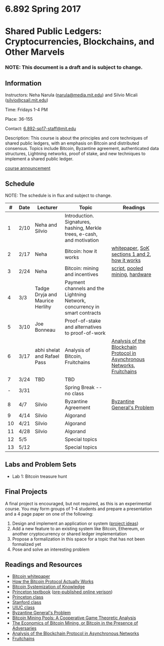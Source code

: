 # 6.892 Spring 2017
# Shared Public Ledgers: Cryptocurrencies, Blockchains, and Other Marvels

### NOTE:  This document is a draft and is subject to change.

## Information

Instructors:  Neha Narula ([narula@media.mit.edu](narula@media.mit.edu)) and Silvio Micali ([silvio@csail.mit.edu](silvio@csail.mit.edu))

Time:  Fridays 1-4 PM 

Place:  36-155 

Contact: [6.892-sp17-staff@mit.edu](6.892-sp17-staff@mit.edu)

Description: This course is about the principles and core techniques
of shared public ledgers, with an emphasis on Bitcoin and distributed
consensus.  Topics include Bitcoin, Byzantine agreement, authenticated
data structures, Lightning networks, proof of stake, and new
techniques to implement a shared public ledger.

[course announcement](6892_course_announcement.pdf)

## Schedule

NOTE:  The schedule is in flux and subject to change.

| # | Date | Lecturer | Topic | Readings |
|---|------|----------|-------|----------|
| 1 | 2/10 | Neha and Silvio | Introduction. Signatures, hashing, Merkle trees, e-cash, and motivation | |
| 2 | 2/17 | Neha | Bitcoin: how it works | [whitepaper](https://bitcoin.org/bitcoin.pdf), [SoK sections 1 and 2](http://www.jbonneau.com/doc/BMCNKF15-IEEESP-bitcoin.pdf), [how it works](http://www.michaelnielsen.org/ddi/how-the-bitcoin-protocol-actually-works/) |
| 3 | 2/24 | Neha | Bitcoin: mining and incentives | [script](https://en.bitcoin.it/wiki/Script), [pooled mining](https://en.bitcoin.it/wiki/Pooled_mining), [hardware](https://en.bitcoin.it/wiki/Mining_hardware_comparison) |
| 4 | 3/3  | Tadge Dryja and Maurice Herlihy | Payment channels and the Lightning Network, concurrency in smart contracts |  |
| 5 | 3/10 | Joe Bonneau | Proof-of-stake and alternatives to proof-of-work |  |
| 6 | 3/17 | abhi shelat and Rafael Pass | Analysis of Bitcoin, Fruitchains | [Analysis of the Blockchain Protocol in Asynchronous Networks](http://eprint.iacr.org/2016/454.pdf), [Fruitchains](https://eprint.iacr.org/2016/916.pdf) |
| 7 | 3/24 | TBD | TBD | |
| - | 3/31 |  | Spring Break -- no class | |
| 8 | 4/7  | Silvio | Byzantine Agreement | [Byzantine General's Problem](http://research.microsoft.com/en-us/um/people/lamport/pubs/byz.pdf) |
| 9 | 4/14 | Silvio | Algorand | |
| 10 | 4/21 | Silvio | Algorand | |
| 11 | 4/28 | Silvio | Algorand | |
| 12 | 5/5 | | Special topics |  |
| 13 | 5/12 |  | Special topics |  |  |

## Labs and Problem Sets

* Lab 1: Bitcoin treasure hunt

## Final Projects

A final project is encouraged, but not required, as this is an
experimental course. You may form groups of 1-4 students and prepare a
presentation and a 4 page paper on one of the following:

1.  Design and implement an application or system ([project ideas](projects.md))
2.  Add a new feature to an existing system like Bitcoin, Ethereum, or another cryptocurrency or shared ledger implementation
3.  Propose a formalization in this space for a topic that has not been formalized yet  
4.  Pose and solve an interesting problem

## Readings and Resources

* [Bitcoin whitepaper](https://bitcoin.org/bitcoin.pdf)
* [How the Bitcoin Protocol Actually Works](http://www.michaelnielsen.org/ddi/how-the-bitcoin-protocol-actually-works/)
* [Bitcoin Systemization of Knowledge](http://www.jbonneau.com/doc/BMCNKF15-IEEESP-bitcoin.pdf)
* [Princeton textbook](http://bitcoinbook.cs.princeton.edu/) ([pre-published online verison](https://d28rh4a8wq0iu5.cloudfront.net/bitcointech/readings/princeton_bitcoin_book.pdf))
* [Princeton class](https://piazza.com/princeton/spring2015/btctech/resources)
* [Stanford class](https://crypto.stanford.edu/cs251/syllabus.html)
* [UIUC class](http://soc1024.ece.illinois.edu/teaching/ece598am/fall2016/)
* [Byzantine General's Problem](http://research.microsoft.com/en-us/um/people/lamport/pubs/byz.pdf)
* [Bitcoin Mining Pools: A Cooperative Game Theoretic Analysis](http://citeseerx.ist.psu.edu/viewdoc/download?doi=10.1.1.695.9873&rep=rep1&type=pdf)
* [The Economics of Bitcoin Mining, or Bitcoin in the Presence of Adversaries](http://citeseerx.ist.psu.edu/viewdoc/download?doi=10.1.1.364.5595&rep=rep1&type=pdf)
* [Analysis of the Blockchain Protocol in Asynchronous Networks](http://eprint.iacr.org/2016/454.pdf)
* [Fruitchains](https://eprint.iacr.org/2016/916.pdf)